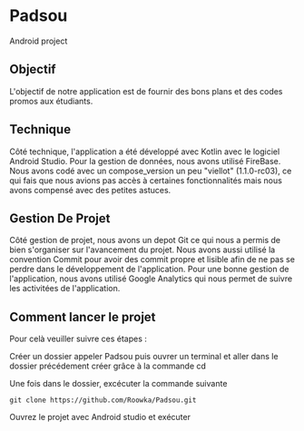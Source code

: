 # Padsou
Android project

## Objectif 

L'objectif de notre application est de fournir des bons plans et des codes promos aux étudiants.

## Technique 

Côté technique, l'application a été développé avec Kotlin avec le logiciel Android Studio. 
Pour la gestion de données, nous avons utilisé FireBase.
Nous avons codé avec un compose_version un peu "viellot" (1.1.0-rc03), ce qui fais que nous avions pas accès à certaines fonctionnalités mais nous avons compensé avec des petites astuces.

## Gestion De Projet

Côté gestion de projet, nous avons un depot Git ce qui nous a permis de bien s'organiser sur l'avancement du projet.
Nous avons aussi utilisé la convention Commit pour avoir des commit propre et lisible afin de ne pas se perdre dans le développement de l'application.
Pour une bonne gestion de l'application, nous avons utilisé Google Analytics qui nous permet de suivre les activitées de l'application.

## Comment lancer le projet

Pour celà veuiller suivre ces étapes :

Créer un dossier appeler Padsou puis ouvrer un terminal et aller dans le dossier précédement créer grâce à la commande cd

Une fois dans le dossier, excécuter la commande suivante
```
git clone https://github.com/Roowka/Padsou.git
```

Ouvrez le projet avec Android studio et exécuter





